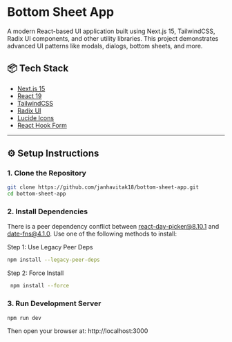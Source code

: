 # Bottom Sheet App

A modern React-based UI application built using Next.js 15, TailwindCSS, Radix UI components, and other utility libraries. This project demonstrates advanced UI patterns like modals, dialogs, bottom sheets, and more.

## 📦 Tech Stack

- [Next.js 15](https://nextjs.org/)
- [React 19](https://react.dev/)
- [TailwindCSS](https://tailwindcss.com/)
- [Radix UI](https://www.radix-ui.com/)
- [Lucide Icons](https://lucide.dev/)
- [React Hook Form](https://react-hook-form.com/)

---

## ⚙️ Setup Instructions

### 1. Clone the Repository

```bash
git clone https://github.com/janhavitak18/bottom-sheet-app.git
cd bottom-sheet-app
```
### 2. Install Dependencies
There is a peer dependency conflict between react-day-picker@8.10.1 and date-fns@4.1.0. Use one of the following methods to install:

Step 1: Use Legacy Peer Deps
```bash
npm install --legacy-peer-deps
```
Step 2: Force Install
```bash
 npm install --force
```
### 3. Run Development Server
```bash
npm run dev
```
Then open your browser at: http://localhost:3000
